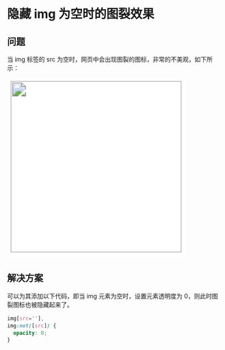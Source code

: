 # 隐藏 img 为空时的图裂效果

## 问题

当 img 标签的 src 为空时，网页中会出现图裂的图标，非常的不美观，如下所示：

![图裂](./images/hides-the-crack-effect-when-the-img-is-empty/img-error.png)

## 解决方案

可以为其添加以下代码，即当 img 元素为空时，设置元素透明度为 0，则此时图裂图标也被隐藏起来了。

```css
img[src=''],
img:not([src]) {
  opacity: 0;
}
```
